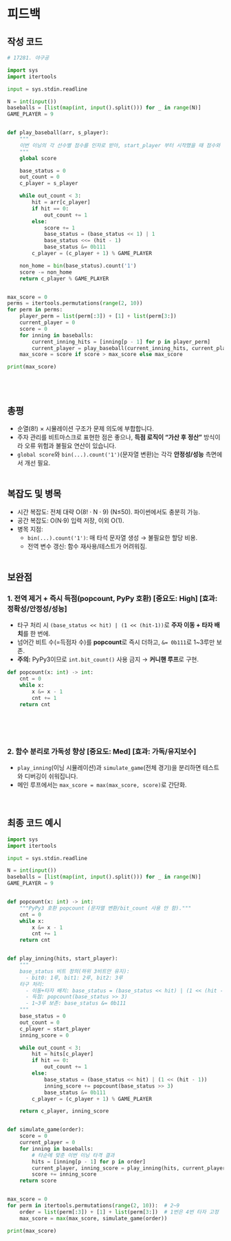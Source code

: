 # 피드백
## 작성 코드
~~~python
# 17281. 야구공

import sys
import itertools

input = sys.stdin.readline

N = int(input())
baseballs = [list(map(int, input().split())) for _ in range(N)]
GAME_PLAYER = 9


def play_baseball(arr, s_player):
    """
    이번 이닝의 각 선수별 점수를 인자로 받아, start_player 부터 시작했을 때 점수와 다음 시작 player 를 return
    """
    global score

    base_status = 0
    out_count = 0
    c_player = s_player

    while out_count < 3:
        hit = arr[c_player]
        if hit == 0:
            out_count += 1
        else:
            score += 1
            base_status = (base_status << 1) | 1
            base_status <<= (hit - 1)
            base_status &= 0b111
        c_player = (c_player + 1) % GAME_PLAYER

    non_home = bin(base_status).count('1')
    score -= non_home
    return c_player % GAME_PLAYER


max_score = 0
perms = itertools.permutations(range(2, 10))
for perm in perms:
    player_perm = list(perm[:3]) + [1] + list(perm[3:])
    current_player = 0
    score = 0
    for inning in baseballs:
        current_inning_hits = [inning[p - 1] for p in player_perm]
        current_player = play_baseball(current_inning_hits, current_player)
    max_score = score if score > max_score else max_score

print(max_score)
~~~
<br><br>

## 총평
- 순열(8!) × 시뮬레이션 구조가 문제 의도에 부합합니다.
- 주자 관리를 비트마스크로 표현한 점은 좋으나, **득점 로직이 “가산 후 정산”** 방식이라 오류 위험과 불필요 연산이 있습니다.
- `global score`와 `bin(...).count('1')`(문자열 변환)는 각각 **안정성/성능** 측면에서 개선 필요.
<br><br>

## 복잡도 및 병목
- 시간 복잡도: 전체 대략 O(8! · N · 9) (N≤50). 파이썬에서도 충분히 가능.
- 공간 복잡도: O(N·9) 입력 저장, 이외 O(1).
- 병목 지점:
  - `bin(...).count('1')`: 매 타석 문자열 생성 → 불필요한 할당 비용.
  - 전역 변수 갱신: 함수 재사용/테스트가 어려워짐.
<br><br>

## 보완점
### 1. 전역 제거 + 즉시 득점(popcount, PyPy 호환)  [중요도: High] [효과: 정확성/안정성/성능]
- 타구 처리 시 `(base_status << hit) | (1 << (hit-1))`로 **주자 이동 + 타자 배치**를 한 번에.
- 넘어간 비트 수(=득점자 수)를 **popcount**로 즉시 더하고, `&= 0b111`로 1~3루만 보존.
- **주의:** PyPy3이므로 `int.bit_count()` 사용 금지 → **커니핸 루프**로 구현.

~~~python
def popcount(x: int) -> int:
    cnt = 0
    while x:
        x &= x - 1
        cnt += 1
    return cnt
~~~

<br><br><br>

### 2. 함수 분리로 가독성 향상  [중요도: Med] [효과: 가독/유지보수]
- `play_inning`(이닝 시뮬레이션)과 `simulate_game`(전체 경기)을 분리하면 테스트와 디버깅이 쉬워집니다.
- 메인 루프에서는 `max_score = max(max_score, score)`로 간단화.
<br><br><br>

## 최종 코드 예시
~~~python
import sys
import itertools

input = sys.stdin.readline

N = int(input())
baseballs = [list(map(int, input().split())) for _ in range(N)]
GAME_PLAYER = 9


def popcount(x: int) -> int:
    """PyPy3 호환 popcount (문자열 변환/bit_count 사용 안 함)."""
    cnt = 0
    while x:
        x &= x - 1
        cnt += 1
    return cnt


def play_inning(hits, start_player):
    """
    base_status 비트 정의(하위 3비트만 유지):
      - bit0: 1루, bit1: 2루, bit2: 3루
    타구 처리:
      - 이동+타자 배치: base_status = (base_status << hit) | (1 << (hit - 1))
      - 득점: popcount(base_status >> 3)
      - 1~3루 보존: base_status &= 0b111
    """
    base_status = 0
    out_count = 0
    c_player = start_player
    inning_score = 0

    while out_count < 3:
        hit = hits[c_player]
        if hit == 0:
            out_count += 1
        else:
            base_status = (base_status << hit) | (1 << (hit - 1))
            inning_score += popcount(base_status >> 3)
            base_status &= 0b111
        c_player = (c_player + 1) % GAME_PLAYER

    return c_player, inning_score


def simulate_game(order):
    score = 0
    current_player = 0
    for inning in baseballs:
        # 타순에 맞춘 이번 이닝 타격 결과
        hits = [inning[p - 1] for p in order]
        current_player, inning_score = play_inning(hits, current_player)
        score += inning_score
    return score


max_score = 0
for perm in itertools.permutations(range(2, 10)):  # 2~9
    order = list(perm[:3]) + [1] + list(perm[3:])  # 1번은 4번 타자 고정
    max_score = max(max_score, simulate_game(order))

print(max_score)
~~~
